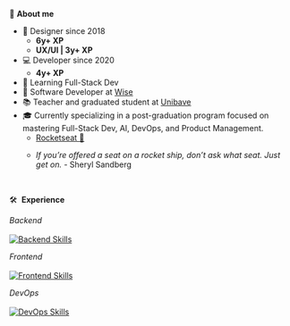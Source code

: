 🚀 __About me__
- 🎨 Designer since 2018
  - __6y+ XP__
  - __UX/UI | 3y+ XP__
- 💻 Developer since 2020
  - __4y+ XP__
- 🌱 Learning Full-Stack Dev
- 💼 Software Developer at <a href="https://www.wises.com.br/" target="_blank">Wise</a>
- 📚 Teacher and graduated student at <a href="https://unibave.net/" target="_blank">Unibave</a>
- 🎓 Currently specializing in a post-graduation program focused on mastering Full-Stack Dev, AI, DevOps, and Product Management.
  - <a href="https://www.rocketseat.com.br/faculdade" target="_blank">Rocketseat 🚀</a>
  - <p><em>If you’re offered a seat on a rocket ship, don’t ask what seat. Just get on.</em> - Sheryl Sandberg</p>
<br>

🛠 &nbsp;__Experience__
<div>
  
  <em>Backend</em><br><br>
  [![Backend Skills](https://skillicons.dev/icons?i=redis,postgres,java,spring,rabbitmq,nodejs,vitest)](https://skillicons.dev)
  
  <em>Frontend</em><br><br>
  [![Frontend Skills](https://skillicons.dev/icons?i=sass,css,html,javascript,typescript,tailwind,react,vite,figma)](https://skillicons.dev)
  
  <em>DevOps</em><br><br>
  [![DevOps Skills](https://skillicons.dev/icons?i=docker,git,aws,cloudflare,githubactions)](https://skillicons.dev)
  <br><br>
</div>
